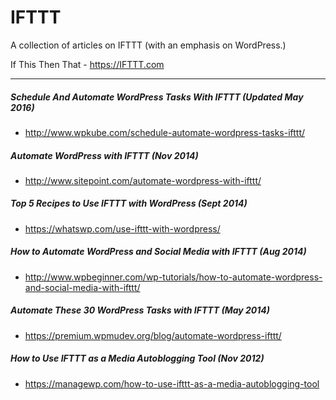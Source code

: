 # IFTTT
A collection of articles on IFTTT (with an emphasis on WordPress.)

If This Then That - https://IFTTT.com

---------------------------------------------

##### Schedule And Automate WordPress Tasks With IFTTT (Updated May 2016)
 - http://www.wpkube.com/schedule-automate-wordpress-tasks-ifttt/
 
 ##### Automate WordPress with IFTTT (Nov 2014)
 - http://www.sitepoint.com/automate-wordpress-with-ifttt/
 
##### Top 5 Recipes to Use IFTTT with WordPress (Sept 2014)
 - https://whatswp.com/use-ifttt-with-wordpress/
 
##### How to Automate WordPress and Social Media with IFTTT (Aug 2014)
 - http://www.wpbeginner.com/wp-tutorials/how-to-automate-wordpress-and-social-media-with-ifttt/

##### Automate These 30 WordPress Tasks with IFTTT (May 2014)
 - https://premium.wpmudev.org/blog/automate-wordpress-ifttt/

##### How to Use IFTTT as a Media Autoblogging Tool (Nov 2012)
 - https://managewp.com/how-to-use-ifttt-as-a-media-autoblogging-tool
